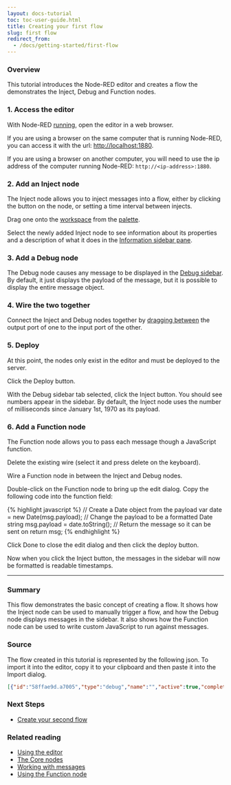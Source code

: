 ```yaml
---
layout: docs-tutorial
toc: toc-user-guide.html
title: Creating your first flow
slug: first flow
redirect_from:
  - /docs/getting-started/first-flow
---
```


### Overview

This tutorial introduces the Node-RED editor and creates a flow the demonstrates
the Inject, Debug and Function nodes.


### 1. Access the editor

With Node-RED [running](/docs/getting-started), open the editor in a web browser.

If you are using a browser on the same computer that is running Node-RED, you can
access it with the url: <http://localhost:1880>.

If you are using a browser on another computer, you will need to use the ip address
of the computer running Node-RED: `http://<ip-address>:1880`.


### 2. Add an Inject node

The Inject node allows you to inject messages into a flow, either by clicking
the button on the node, or setting a time interval between injects.

Drag one onto the [workspace](/docs/user-guide/editor/workspace/) from the
[palette](/docs/user-guide/editor/palette/).

Select the newly added Inject node to see information about its properties and a
description of what it does in the [Information sidebar pane](/docs/user-guide/editor/sidebar/info).

### 3. Add a Debug node

The Debug node causes any message to be displayed in the
[Debug sidebar](/docs/user-guide/editor/sidebar/debug). By
default, it just displays the payload of the message, but it is possible to
display the entire message object.

### 4. Wire the two together

Connect the Inject and Debug nodes together by [dragging between](/docs/user-guide/editor/workspace/wires)
the output port of one to the input port of the other.

### 5. Deploy

At this point, the nodes only exist in the editor and must be deployed to the
server.

Click the Deploy button.

With the Debug sidebar tab selected, click the Inject button. You should see
numbers appear in the sidebar. By default, the Inject node uses the number of
milliseconds since January 1st, 1970 as its payload.

### 6. Add a Function node

The Function node allows you to pass each message though a JavaScript function.

Delete the existing wire (select it and press delete on the keyboard).

Wire a Function node in between the Inject and Debug nodes.

Double-click on the Function node to bring up the edit dialog. Copy the following
code into the function field:

{% highlight javascript %}
// Create a Date object from the payload
var date = new Date(msg.payload);
// Change the payload to be a formatted Date string
msg.payload = date.toString();
// Return the message so it can be sent on
return msg;
{% endhighlight %}

Click Done to close the edit dialog and then click the deploy button.

Now when you click the Inject button, the messages in the sidebar will now be
formatted is readable timestamps.

***

### Summary

This flow demonstrates the basic concept of creating a flow. It shows how the
Inject node can be used to manually trigger a flow, and how the Debug node displays
messages in the sidebar. It also shows how the Function node can be used to
write custom JavaScript to run against messages.

### Source

The flow created in this tutorial is represented by the following json. To import
it into the editor, copy it to your clipboard and then paste it into the Import dialog.


```json
[{"id":"58ffae9d.a7005","type":"debug","name":"","active":true,"complete":false,"x":640,"y":200,"wires":[]},{"id":"17626462.e89d9c","type":"inject","name":"","topic":"","payload":"","repeat":"","once":false,"x":240,"y":200,"wires":[["2921667d.d6de9a"]]},{"id":"2921667d.d6de9a","type":"function","name":"Format timestamp","func":"// Create a Date object from the payload\nvar date = new Date(msg.payload);\n// Change the payload to be a formatted Date string\nmsg.payload = date.toString();\n// Return the message so it can be sent on\nreturn msg;","outputs":1,"x":440,"y":200,"wires":[["58ffae9d.a7005"]]}]
```

### Next Steps

 - [Create your second flow](second-flow)

### Related reading

 - [Using the editor](/docs/user-guide/editor/)
 - [The Core nodes](/docs/user-guide/nodes)
 - [Working with messages](/docs/user-guide/messages)
 - [Using the Function node](/docs/user-guide/writing-functions)
